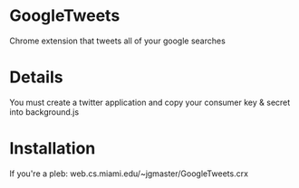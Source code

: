 # GoogleTweets
Chrome extension that tweets all of your google searches

# Details
You must create a twitter application and copy your consumer key & secret into background.js

# Installation
If you're a pleb: web.cs.miami.edu/~jgmaster/GoogleTweets.crx
